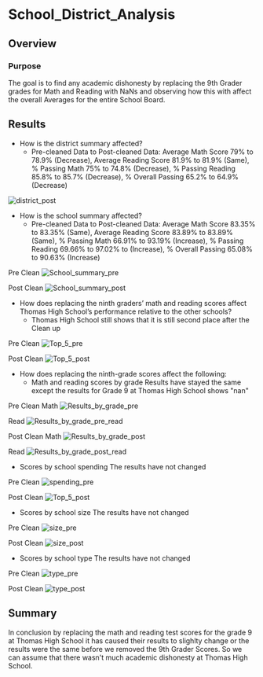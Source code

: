 # School_District_Analysis

## Overview
### Purpose
The goal is to find any academic dishonesty by replacing the 9th Grader grades for Math and Reading with NaNs and observing how this with affect the overall Averages for the entire School Board. 

## Results
* How is the district summary affected?
  * Pre-cleaned Data to Post-cleaned Data: Average Math Score 79% to 78.9% (Decrease), Average Reading Score 81.9% to 81.9% (Same), % Passing Math 75% to 74.8% (Decrease), % Passing Reading 85.8% to 85.7% (Decrease), % Overall Passing 65.2% to 64.9% (Decrease)
 
![district_post](https://user-images.githubusercontent.com/108701073/181388953-89bb73a6-02da-4077-816a-0388b36e0883.png)

* How is the school summary affected?
  * Pre-cleaned Data to Post-cleaned Data: Average Math Score 83.35% to 83.35% (Same), Average Reading Score 83.89% to 83.89% (Same), % Passing Math 66.91% to 93.19% (Increase), % Passing Reading 69.66% to 97.02% to (Increase), % Overall Passing 65.08% to 90.63% (Increase)

Pre Clean
![School_summary_pre](https://user-images.githubusercontent.com/108701073/181388886-00af1f5e-d7de-4dd9-8847-35f2430f11d1.png)


Post Clean
![School_summary_post](https://user-images.githubusercontent.com/108701073/181388907-0bdbe745-0345-41b6-91b8-0097855bbb5c.png)
  
* How does replacing the ninth graders’ math and reading scores affect Thomas High School’s performance relative to the other schools?
  * Thomas High School still shows that it is still second place after the Clean up
 
Pre Clean
![Top_5_pre](https://user-images.githubusercontent.com/108701073/181392427-b3b95261-5e44-4ca9-b024-4e95879d0bf1.png)


Post Clean
![Top_5_post](https://user-images.githubusercontent.com/108701073/181392450-43d653c8-cae8-420e-8c60-189b7bd32197.png)


* How does replacing the ninth-grade scores affect the following:
  * Math and reading scores by grade
  Results have stayed the same except the results for Grade 9 at Thomas High School shows "nan"
  
Pre Clean
Math
![Results_by_grade_pre](https://user-images.githubusercontent.com/108701073/181392918-1321bb96-26d2-4898-a763-dc888f41ccfc.png)


Read
![Results_by_grade_pre_read](https://user-images.githubusercontent.com/108701073/181393454-79a477ea-66cd-4a07-9060-40094e0bb32c.png)


Post Clean
Math
![Results_by_grade_post](https://user-images.githubusercontent.com/108701073/181392943-7f7479a5-cf7b-4b1e-a276-adf0033b5a38.png)
 
 
Read
![Results_by_grade_post_read](https://user-images.githubusercontent.com/108701073/181393288-9dec48be-295c-4067-b9f6-ca8eea8f17a9.png)


  * Scores by school spending
The results have not changed

Pre Clean
![spending_pre](https://user-images.githubusercontent.com/108701073/181393499-b69a4467-018f-4608-860e-a91cea508658.png)


Post Clean
![Top_5_post](https://user-images.githubusercontent.com/108701073/181393725-e9494571-cf49-44e0-b1fc-8eff3e2c151c.png)


  * Scores by school size
The results have not changed

Pre Clean
![size_pre](https://user-images.githubusercontent.com/108701073/181394351-dc5dee91-a98e-46e7-a443-7f80bf730116.png)


Post Clean
![size_post](https://user-images.githubusercontent.com/108701073/181394370-67c1faa4-4bb7-4c73-9c02-55c359a2bb18.png)


  * Scores by school type
The results have not changed

Pre Clean
![type_pre](https://user-images.githubusercontent.com/108701073/181394771-d377b94b-6487-4379-aca0-5de1130e8bd5.png)


Post Clean
![type_post](https://user-images.githubusercontent.com/108701073/181394799-57560ff3-6776-43bd-900c-01d1da1ad044.png)


## Summary
In conclusion by replacing the math and reading test scores for the grade 9 at Thomas High School it has caused their results to slighlty change or the results were the same before we removed the 9th Grader Scores. So we can assume that there wasn't much academic dishonesty at Thomas High School.
